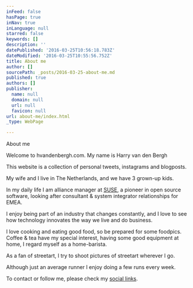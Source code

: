 ```yaml
---
inFeed: false
hasPage: true
inNav: true
inLanguage: null
starred: false
keywords: []
description: ''
datePublished: '2016-03-25T10:56:18.783Z'
dateModified: '2016-03-25T10:55:56.752Z'
title: About me
author: []
sourcePath: _posts/2016-03-25-about-me.md
published: true
authors: []
publisher:
  name: null
  domain: null
  url: null
  favicon: null
url: about-me/index.html
_type: WebPage

---
```

About me

Welcome to hvandenbergh.com. My name is Harry van den Bergh

This website is a collection of personal tweets, instagrams and blogposts. 

My wife and I live in The Netherlands, and we have 3 grown-up kids.

In my daily life I am alliance manager at [SUSE][0], a pioneer in open source software, looking after consultant & system integrator relationships for EMEA. 

I enjoy being part of an industry that changes constantly, and I love to see how technology innovates the way we live and do business.

I love cooking and eating good food, so be prepared for some foodpics. Coffee & tea have my special interest, having some good equipment at home, I regard myself as a home-barista.

As a fan of streetart, I try to shoot pictures of streetart wherever I go.

Although just an average runner I enjoy doing a few runs every week. 

To contact or follow me, please check my [social links][1].

[0]: http://www.syse.com/
[1]: http://hvandenbergh.com/a0744d76-e9e6-46da-9f68-52cf93868a0b/